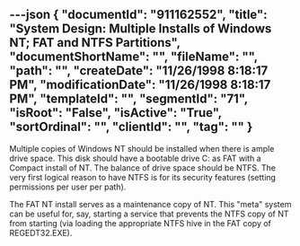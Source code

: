 ---json
{
  "documentId": "911162552",
  "title": "System Design: Multiple Installs of Windows NT; FAT and NTFS Partitions",
  "documentShortName": "",
  "fileName": "",
  "path": "",
  "createDate": "11/26/1998 8:18:17 PM",
  "modificationDate": "11/26/1998 8:18:17 PM",
  "templateId": "",
  "segmentId": "71",
  "isRoot": "False",
  "isActive": "True",
  "sortOrdinal": "",
  "clientId": "",
  "tag": ""
}
---

Multiple copies of Windows NT should be installed when there is ample drive space. This disk should have a bootable drive C: as FAT with a Compact install of NT. The balance of drive space should be NTFS. The very first logical reason to have NTFS is for its security features (setting permissions per user per path).

The FAT NT install serves as a maintenance copy of NT. This &quot;meta&quot; system can be useful for, say, starting a service that prevents the NTFS copy of NT from starting (via loading the appropriate NTFS hive in the FAT copy of REGEDT32.EXE).
